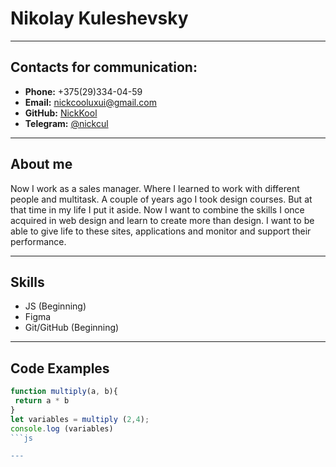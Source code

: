 # Nikolay Kuleshevsky

---

## Contacts for communication:

- **Phone:** +375(29)334-04-59
- **Email:** nickcooluxui@gmail.com
- **GitHub:** [NickKool](https://github.com/NickKool)
- **Telegram:** [@nickcul](https://t.me/nickcul)

---

## About me

Now I work as a sales manager. Where I learned to work with different people and multitask. A couple of years ago I took design courses. But at that time in my life I put it aside. Now I want to combine the skills I once acquired in web design and learn to create more than design. I want to be able to give life to these sites, applications and monitor and support their performance.

---

## Skills

- JS (Beginning)
- Figma
- Git/GitHub (Beginning)

---

## Code Examples

```js
function multiply(a, b){
 return a * b
}
let variables = multiply (2,4);
console.log (variables)
```js

---

